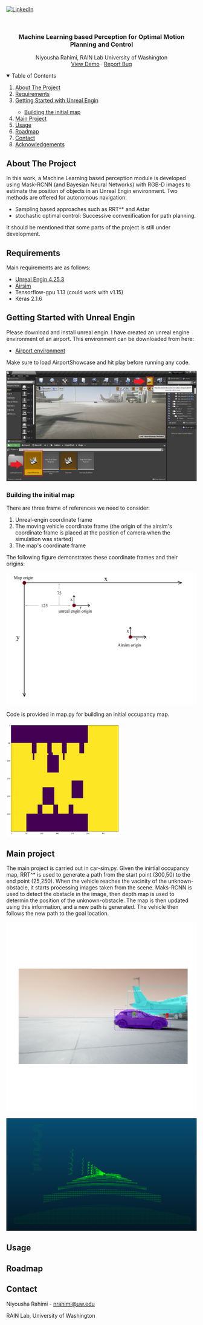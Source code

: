 

<!-- PROJECT SHIELDS -->
<!--
*** I'm using markdown "reference style" links for readability.
*** Reference links are enclosed in brackets [ ] instead of parentheses ( ).
*** See the bottom of this document for the declaration of the reference variables
*** for contributors-url, forks-url, etc. This is an optional, concise syntax you may use.
*** https://www.markdownguide.org/basic-syntax/#reference-style-links
-->

[![LinkedIn][linkedin-shield]][linkedin-url]



<!-- PROJECT LOGO -->
<br />
<p align="center">
  <a href="https://github.com/NiyoushaRahimi/UW-MLP">
  </a>

  <h3 align="center">Machine Learning based Perception for Optimal Motion Planning and Control</h3>

  <p align="center">
    Niyousha Rahimi, RAIN Lab University of Washington
    <br />
    <a href="#usage">View Demo</a>
    ·
    <a href="https://github.com/NiyoushaRahimi/UW-MLP/issues">Report Bug</a>
  </p>
</p>



<!-- TABLE OF CONTENTS -->
<details open="open">
  <summary>Table of Contents</summary>
  <ol>
    <li>
      <a href="#about-the-project">About The Project</a>
      </li>
      <li>
      <a href="#Requirements">Requirements</a></li>
      </ul>
    </li>
    <li>
      <a href="#getting-started-with-unreal-engin">Getting Started with Unreal Engin</a></li>
       <ul>
        <li><a href="#Building-initial-map">Building the initial map</a></li>
       </ul>
    <li><a href="#main-project">Main Project</a></li>
    <li><a href="#usage">Usage</a></li>
    <li><a href="#roadmap">Roadmap</a></li>
    <li><a href="#contact">Contact</a></li>
    <li><a href="#acknowledgements">Acknowledgements</a></li>
  </ol>
</details>



<!-- ABOUT THE PROJECT -->
## About The Project

In this work, a Machine Learning based perception module is developed using Mask-RCNN (and Bayesian Neural Networks) with RGB-D images to estimate the position of objects in an Unreal Engin environment. Two methods are offered for autonomous navigation:

* Sampling based approaches such as RRT^* and Astar 
* stochastic optimal control: Successive convexification for path planning.

It should be mentioned that some parts of the project is still under development.

## Requirements

Main requirements are as follows:
* [Unreal Engin 4.25.3](https://www.unrealengine.com/en-US/download)
* [Airsim](https://github.com/microsoft/AirSim)
* Tensorflow-gpu 1.13 (could work with v1.15)
* Keras 2.1.6



<!-- GETTING STARTED -->
## Getting Started with Unreal Engin

Please download and install unreal engin. 
I have created an unreal engine environment of an airport. This environment can be downloaded from here: 
* [Airport environment](https://drive.google.com/file/d/1zUhz1Me5F2KKPsuPvBpftNABcb4D2hnI/view?usp=sharing)

Make sure to load AirportShowcase and hit play before running any code.

![AirportShowcase](Images/Figure-1.png)


### Building the initial map

There are three frame of references we need to consider:
1. Unreal-engin coordinate frame
2. The moving vehicle coordinate frame (the origin of the airsim's coordinate frame is placed at the position of camera when the simulation was started)
3. The map's coordinate frame

The following figure demonstrates these coordinate frames and their origins:


![coordinate](Images/Figure-2.png)


Code is provided in map.py for building an initial occupancy map.


<img src="Images/Figure_5.png" width="300" height="300">

## Main project

The main project is carried out in car-sim.py.
Given the inirtial occupancy map, RRT^* is used to generate a path from the start point (300,50) to the end point (25,250).
When the vehicle reaches the vacinity of the unknown-obstacle, it starts processing images taken from the scene. Maks-RCNN is used to detect the obstacle in the image, then depth map is used to determin the position of the unknown-obstacle. The map is then updated using this information, and a new path is generated. 
The vehicle then follows the new path to the goal location.

![mask-RCNN](Images/Figure-3.png)

![depth_map](Images/Figure-4.png)



<!-- USAGE EXAMPLES -->
## Usage




<!-- ROADMAP -->
## Roadmap







<!-- CONTACT -->
## Contact

Niyousha Rahimi - nrahimi@uw.edu

RAIN Lab, University of Washington







<!-- MARKDOWN LINKS & IMAGES -->
<!-- https://www.markdownguide.org/basic-syntax/#reference-style-links -->

[linkedin-shield]: https://img.shields.io/badge/-LinkedIn-black.svg?style=for-the-badge&logo=linkedin&colorB=555
[linkedin-url]: https://www.linkedin.com/in/newsha-rahimi/
[product-screenshot]: images/screenshot.png
